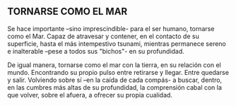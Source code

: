 ## TORNARSE COMO EL MAR

Se hace importante –sino imprescindible- para el ser humano, tornarse como el Mar.
Capaz de atravesar y contener, en el contacto de su superficie, hasta el más intempestivo tsunami, mientras permanece sereno e inalterable –pese a todos sus "bichos"- en su profundidad.

De igual manera, tornarse como el mar con la tierra, en su relación con el mundo.
Encontrando su propio pulso entre retirarse y llegar. Entre quedarse y salir.
Volviendo sobre sí –en la caída de cada compás- a buscar, dentro, en las cumbres más altas de su profundidad, la comprensión cabal con la que volver, sobre el afuera, a ofrecer su propia cualidad.
